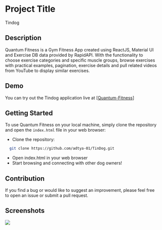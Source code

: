 # Project Title

Tindog 

## Description

Quantum Fitness is a Gym Fitness App created using ReactJS, Material UI and Exercise DB data provided by RapidAPI. With the functionality to choose exercise categories and specific muscle groups, browse exercises with practical examples, pagination, exercise details and pull related videos from YouTube to display similar exercises.




## Demo

You can try out the Tindog application live at [[Quantum-Fitness](https://quantumfitness.netlify.app/)]


## Getting Started

To use Quantum Fitness on your local machine, simply clone the repository and open the `index.html` file in your web browser:

- Clone the repository:


```bash
  git clone https://github.com/adtya-01/TinDog.git
```
  - Open index.html in your web browser
  - Start browsing and connecting with other dog owners!

## Contribution

If you find a bug or would like to suggest an improvement, please feel free to open an issue or submit a pull request.

## Screenshots

<img src ="https://repository-images.githubusercontent.com/351409525/51bcca45-1618-4148-b2a2-e787f3991f72">
